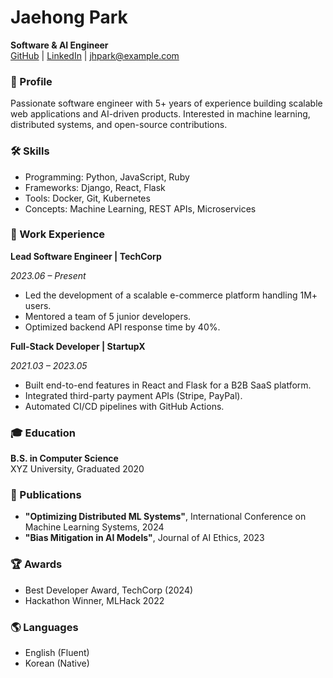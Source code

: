 # Jaehong Park

**Software & AI Engineer**  
[GitHub](https://github.com) | [LinkedIn](https://linkedin.com) | jhpark@example.com

### 📍 Profile
Passionate software engineer with 5+ years of experience building scalable web applications and AI-driven products. Interested in machine learning, distributed systems, and open-source contributions.


### 🛠 Skills
- Programming: Python, JavaScript, Ruby
- Frameworks: Django, React, Flask
- Tools: Docker, Git, Kubernetes
- Concepts: Machine Learning, REST APIs, Microservices


### 🏢 Work Experience

**Lead Software Engineer | TechCorp**

*2023.06 – Present*
- Led the development of a scalable e-commerce platform handling 1M+ users.
- Mentored a team of 5 junior developers.
- Optimized backend API response time by 40%.

**Full-Stack Developer | StartupX**

*2021.03 – 2023.05*
- Built end-to-end features in React and Flask for a B2B SaaS platform.
- Integrated third-party payment APIs (Stripe, PayPal).
- Automated CI/CD pipelines with GitHub Actions.


### 🎓 Education

**B.S. in Computer Science**  
XYZ University, Graduated 2020

### 📄 Publications

- **"Optimizing Distributed ML Systems"**, International Conference on Machine Learning Systems, 2024
- **"Bias Mitigation in AI Models"**, Journal of AI Ethics, 2023

### 🏆 Awards

- Best Developer Award, TechCorp (2024)
- Hackathon Winner, MLHack 2022

### 🌎 Languages

- English (Fluent)
- Korean (Native)
